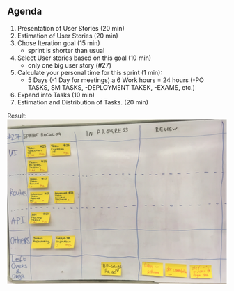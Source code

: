 ## Agenda

1. Presentation of User Stories (20 min)
2. Estimation of User Stories (20 min)
3. Chose Iteration goal (15 min)
    - sprint is shorter than usual
4. Select User stories based on this goal (10 min)
    - only one big user story (#27)
5. Calculate your personal time for this sprint (1 min):
   * 5 Days (-1 Day for meetings) a 6 Work hours = 24 hours (-PO TASKS, SM TASKS, -DEPLOYMENT TAKSK, -EXAMS, etc.)
6. Expand into Tasks (10 min)
7. Estimation and Distribution of Tasks. (20 min)

Result:
![](../images/2018-12-17-planningresult.JPG)
